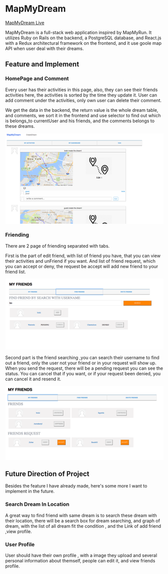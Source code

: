 # MapMyDream

[MapMyDream Live](https://map-my-dream.herokuapp.com/#/)

MapMyDream is a full-stack web application inspired by MapMyRun. It utilizes
Ruby on Rails on the backend, a PostgreSQL database, and React.js with a Redux
architectural framework on the frontend, and it use goole map API when user
deal with their dreams.

## Feature and Implement

### HomePage and Comment

Every user has their activities in this page, also, they can see their
friends activities here, the activities is sorted by the time they update it.
User can add comment under the activities, only own user can delete their
comment.

We get the data in the backend, the return value is the whole dream table,
and comments, we sort it in the frontend and use selector to find out which is
belongs_to currentUser and his friends, and the comments belongs to these
dreams.

![homepage](/docs/productionimages/home_page.png)

### Friending

There are 2 page of friending separated with tabs.

First is the part of edit friend, with list of friend you have, that you can
view their activities and unFriend if you want. And list of friend request,
which you can accept or deny, the request be accept will add new friend to
your friend list.

![editfriend](/docs/productionimages/edit_friend.png)

Second part is the friend searching ,you can search their username to find out
a friend, only the user not your friend or in your request will show up.
When you send the request, there will be a pending request you can see the status.
You can cancel that if you want, or if your request been denied, you can cancel
it and resend it.

![makefriend](/docs/productionimages/make_friend.png)


## Future Direction of Project

Besides the feature I have already made, here's some more I want to implement
in the future.

### Search Dream In Location

A great way to find friend with same dream is to search these dream with
their location, there will be a search box for dream searching,
and graph of dream, with the list of all dream fit the condition , and the Link
of add friend ,view profile.

### User Profile

User should have their own profile , with a image they upload and several
personal information about themself, people can edit it, and view friends
profile.
